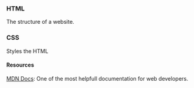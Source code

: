 ### HTML
The structure of a website.

### CSS
Styles the HTML

#### Resources
[MDN Docs](https://developer.mozilla.org/en-US/docs/Learn): One of the most helpfull documentation for web developers.
